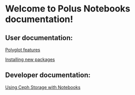 # Welcome to Polus Notebooks documentation!

## User documentation:

[Polyglot features](./user/polyglot.rst)

[Installing new packages](./user/installing_packages.rst)


## Developer documentation:

[Using Ceph Storage with Notebooks](./dev/STORAGE.rst)